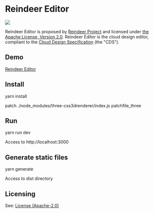 # Reindeer Editor


![](https://reindeer.tech/assets/img/Reindeer_Color.png)

Reindeer Editor is proposed by [Reindeer Project](https://reindeer.tech) and licensed under [the Apache License, Version 2.0]((https://github.com/reindeer-project/CloudDesign-Specification/blob/master/LICENSE)).
Reindeer Editor is the cloud design editor, compliant to the [Cloud Design Specification](https://docs.reindeer.tech/) (the "CDS").

## Demo

[Reindeer Editor](https://editor.reindeer.tech/)

## Install

yarn install

patch ./node_modules/three-css3drenderer/index.js patchfile_three

## Run

yarn run dev

Access to http://localhost:3000

## Generate static files

yarn generate

Access to dist directory

## Licensing

See: [License (Apache-2.0)](https://github.com/reindeer-project/CloudDesign-Specification/blob/master/LICENSE)

